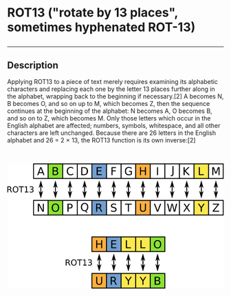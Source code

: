 <h1> ROT13  ("rotate by 13 places", sometimes hyphenated ROT-13)

***
<h2> Description  </h2>

<p>Applying ROT13 to a piece of text merely requires examining its alphabetic characters and replacing each one by the letter 13 places further along in the alphabet, wrapping back to the beginning if necessary.[2] A becomes N, B becomes O, and so on up to M, which becomes Z, then the sequence continues at the beginning of the alphabet: N becomes A, O becomes B, and so on to Z, which becomes M. Only those letters which occur in the English alphabet are affected; numbers, symbols, whitespace, and all other characters are left unchanged. Because there are 26 letters in the English alphabet and 26 = 2 × 13, the ROT13 function is its own inverse:[2]
</p>
<br/>
<pre>
<img src='ROT13.svg' />
</pre>
